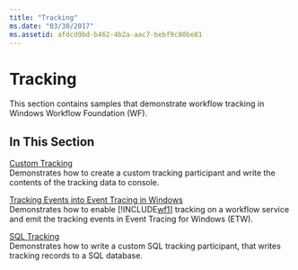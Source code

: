 ```yaml
---
title: "Tracking"
ms.date: "03/30/2017"
ms.assetid: afdcd9bd-b462-4b2a-aac7-bebf9c80be81
---
```

# Tracking
This section contains samples that demonstrate workflow tracking in Windows Workflow Foundation (WF).  
  
## In This Section  
 [Custom Tracking](../samples/custom-tracking.md)  
 Demonstrates how to create a custom tracking participant and write the contents of the tracking data to console.  
  
 [Tracking Events into Event Tracing in Windows](../samples/tracking-events-into-event-tracing-in-windows.md)  
 Demonstrates how to enable [!INCLUDE[wf1](../../../../includes/wf1-md.md)] tracking on a workflow service and emit the tracking events in Event Tracing for Windows (ETW).  
  
 [SQL Tracking](../samples/sql-tracking.md)  
 Demonstrates how to write a custom SQL tracking participant, that writes tracking records to a SQL database.
